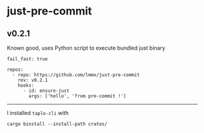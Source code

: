 # just-pre-commit

## v0.2.1

Known good, uses Python script to execute bundled just binary

```
fail_fast: true

repos:
  - repo: https://github.com/lmmx/just-pre-commit
    rev: v0.2.1
    hooks:
      - id: ensure-just
        args: ['hello', 'from pre-commit !']
```

---

I installed `taplo-cli` with

```
cargo binstall --install-path crates/
```

